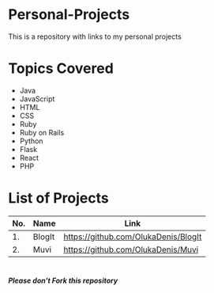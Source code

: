 # Personal-Projects
This is a repository with links to my personal projects

# Topics Covered
- Java
- JavaScript
- HTML
- CSS
- Ruby
- Ruby on Rails
- Python
- Flask
- React
- PHP

# List of Projects

| No. | Name | Link|
|---- | ---- | ----- |
| 1. | BlogIt | <https://github.com/OlukaDenis/BlogIt> |
| 2. | Muvi | <https://github.com/OlukaDenis/Muvi>|


#
  ##### _Please don't Fork this repository_ 
#
